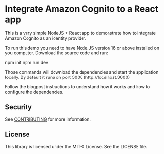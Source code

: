 # Integrate Amazon Cognito to a React app
This is a very simple NodeJS + React app to demonstrate how to integrate Amazon Cognito as an identity provider.

To run this demo you need to have Node.JS version 16 or above installed on you computer.
Download the source code and run:

npm init
npm run dev

Those commands will download the dependencies and start the application locally.
By default it runs on port 3000 (http://localhost:3000)

Follow the blogpost instructions to understand how it works and how to configure the dependencies.

## Security
See [CONTRIBUTING](CONTRIBUTING.md#security-issue-notifications) for more information.

## License
This library is licensed under the MIT-0 License. See the LICENSE file.